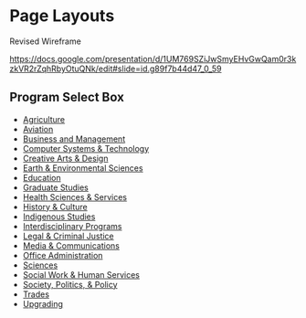 # Page Layouts

Revised Wireframe

https://docs.google.com/presentation/d/1UM769SZiJwSmyEHvGwQam0r3kzkVR2rZqhRbyOtuQNk/edit#slide=id.g89f7b44d47_0_59



## Program Select Box

<ul class="dropdown-menu" role="menu" aria-labelledby="menu1">
    <li data-toggle="modal" data-target="#ModalcollapseOne" role="presentation"><a role="menuitem" tabindex="-1"
            href="#">Agriculture</a></li>
    <li data-toggle="modal" data-target="#ModalcollapseThree" role="presentation"><a role="menuitem" tabindex="-1"
            href="#">Aviation</a></li>
    <li data-toggle="modal" data-target="#ModalcollapseFour" role="presentation"><a role="menuitem" tabindex="-1"
            href="#">Business and Management</a></li>
    <li data-toggle="modal" data-target="#Modalcollapsesixteen" role="presentation"><a role="menuitem" tabindex="-1"
            href="#">Computer Systems & Technology</a></li>
    <li data-toggle="modal" data-target="#ModalcollapseSeven" role="presentation"><a role="menuitem" tabindex="-1"
            href="#">Creative Arts & Design</a></li>
    <li data-toggle="modal" data-target="#ModalcollapseFive" role="presentation"><a role="menuitem" tabindex="-1"
            href="#">Earth & Environmental Sciences</a></li>
    <li data-toggle="modal" data-target="#ModalcollapseSix" role="presentation"><a role="menuitem" tabindex="-1"
            href="#">Education</a></li>
    <li data-toggle="modal" data-target="#ModalcollapseC" role="presentation"><a role="menuitem" tabindex="-1"
            href="#">Graduate Studies</a></li>
    <li data-toggle="modal" data-target="#ModalcollapseEight" role="presentation"><a role="menuitem" tabindex="-1"
            href="#">Health Sciences & Services</a></li>
    <li data-toggle="modal" data-target="#ModalcollapseA" role="presentation"><a role="menuitem" tabindex="-1"
            href="#">History & Culture</a></li>
    <li data-toggle="modal" data-target="#Modalcollapseten" role="presentation"><a role="menuitem" tabindex="-1"
            href="#">Indigenous Studies</a></li>
    <li data-toggle="modal" data-target="#Modalcollapseeleven" role="presentation"><a role="menuitem" tabindex="-1"
            href="">Interdisciplinary Programs</a></li>
    <li data-toggle="modal" data-target="#Modalcollapsetwelve" role="presentation"><a role="menuitem" tabindex="-1"
            href="#">Legal & Criminal Justice</a></li>
    <li data-toggle="modal" data-target="#Modalcollapsethirteen" role="presentation"><a role="menuitem" tabindex="-1"
            href="#">Media & Communications</a></li>
    <li data-toggle="modal" data-target="#Modalcollapsenineteen" role="presentation"><a role="menuitem" tabindex="-1"
            href="#">Office Administration</a></li>
    <li data-toggle="modal" data-target="#Modalcollapsefourteen" role="presentation"><a role="menuitem" tabindex="-1"
            href="#">Sciences</a></li>
    <li data-toggle="modal" data-target="#ModalcollapseNine" role="presentation"><a role="menuitem" tabindex="-1"
            href="#">Social Work & Human Services</a></li>
    <li data-toggle="modal" data-target="#ModalcollapseB" role="presentation"><a role="menuitem" tabindex="-1"
            href="#">Society, Politics, & Policy</a></li>
    <li data-toggle="modal" data-target="#Modalcollapseseventeen" role="presentation"><a role="menuitem" tabindex="-1"
            href="#">Trades</a></li>
    <li data-toggle="modal" data-target="#Modalcollapseeighteen" role="presentation"><a role="menuitem" tabindex="-1"
            href="#">Upgrading</a></li>
</ul>



